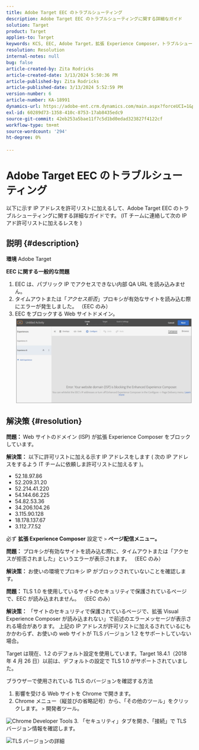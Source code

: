```yaml
---
title: Adobe Target EEC のトラブルシューティング
description: Adobe Target EEC のトラブルシューティングに関する詳細なガイド
solution: Target
product: Target
applies-to: Target
keywords: KCS, EEC, Adobe Target，拡張 Experience Composer，トラブルシューティング
resolution: Resolution
internal-notes: null
bug: false
article-created-by: Zita Rodricks
article-created-date: 3/13/2024 5:50:36 PM
article-published-by: Zita Rodricks
article-published-date: 3/13/2024 5:52:59 PM
version-number: 6
article-number: KA-18991
dynamics-url: https://adobe-ent.crm.dynamics.com/main.aspx?forceUCI=1&pagetype=entityrecord&etn=knowledgearticle&id=1e38952d-62e1-ee11-904c-0022480a227c
exl-id: 60289d73-1358-410c-8753-17ab8435edc9
source-git-commit: 42eb253a5bae11f7c5d1bd0edad323827f4122cf
workflow-type: tm+mt
source-wordcount: '294'
ht-degree: 0%

---
```


# Adobe Target EEC のトラブルシューティング


以下に示す IP アドレスを許可リストに加えるして、Adobe Target EEC のトラブルシューティングに関する詳細なガイドです。 (IT チームに連絡して次の IP アド許可リストに加えるレスを )

## 説明 {#description}


<b>環境</b>
Adobe Target

<b>EEC に関する一般的な問題</b>
1. EEC は、パブリック IP でアクセスできない内部 QA URL を読み込みません。
2. タイムアウトまたは「*アクセス拒否*」プロキシが有効なサイトを読み込む際にエラーが発生しました。 （EEC のみ）
3. EEC をブロックする Web サイトドメイン。
   <br>![](assets/___1f38952d-62e1-ee11-904c-0022480a227c___.png)

## 解決策 {#resolution}


<b>問題： </b>Web サイトのドメイン (ISP) が拡張 Experience Composer をブロックしています。

<b>解決策：</b> 以下に許可リストに加える示す IP アドレスをします ( 次の IP アドレスをするよう IT チームに依頼しま許可リストに加えるす )。



- 52.18.97.86
- 52.209.31.20
- 52.214.41.220
- 54.144.66.225
- 54.82.53.36
- 34.206.104.26
- 3.115.90.128
- 18.178.137.67
- 3.112.77.52


必ず <b>拡張 Experience Composer</b> 設定で `>` <b> ページ配信メニュー。</b>





<b>問題：</b> プロキシが有効なサイトを読み込む際に、タイムアウトまたは「アクセスが拒否されました」というエラーが表示されます。 （EEC のみ）

<b>解決策： </b>お使いの環境でプロキシ IP がブロックされていないことを確認します。



<b>問題： </b>TLS 1.0 を使用しているサイトのセキュリティで保護されているページで、EEC が読み込まれません。 （EEC のみ）

<b>解決策： </b>「サイトのセキュリティで保護されているページで、拡張 Visual Experience Composer が読み込まれない」で前述のエラーメッセージが表示される場合があります。 上記の IP アドレスが許可リストに加えるされているにもかかわらず、お使いの web サイトが TLS バージョン 1.2 をサポートしていない場合。

Target は現在、1.2 のデフォルト設定を使用しています。Target 18.4.1（2018 年 4 月 26 日）以前は、デフォルトの設定で TLS 1.0 がサポートされていました。

ブラウザーで使用されている TLS のバージョンを確認する方法
1. 影響を受ける Web サイトを Chrome で開きます。
2. Chrome メニュー（縦並びの省略記号）から、「その他のツール」をクリックします。 `>`  開発者ツール。

![Chrome Developer Tools](https://experienceleague.adobe.com/docs/target/assets/chrome-developer-tools.png?lang=en)
3. 「セキュリティ」タブを開き、「接続」で TLS バージョン情報を確認します。

![TLS バージョンの詳細](https://experienceleague.adobe.com/docs/target/assets/chrome-tls-version.png?lang=en)
